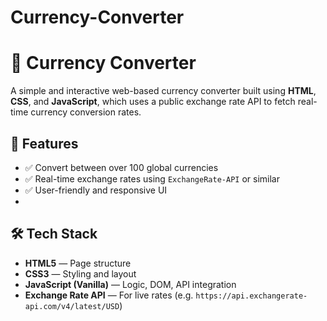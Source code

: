 # Currency-Converter
# 💱 Currency Converter

A simple and interactive web-based currency converter built using **HTML**, **CSS**, and **JavaScript**, which uses a public exchange rate API to fetch real-time currency conversion rates.
## 🔧 Features

- ✅ Convert between over 100 global currencies
- ✅ Real-time exchange rates using `ExchangeRate-API` or similar
- ✅ User-friendly and responsive UI
- 
## 🛠️ Tech Stack

- **HTML5** — Page structure
- **CSS3** — Styling and layout
- **JavaScript (Vanilla)** — Logic, DOM, API integration
- **Exchange Rate API** — For live rates (e.g. `https://api.exchangerate-api.com/v4/latest/USD`)



